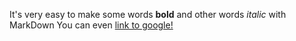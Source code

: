 It's very easy to make some words **bold** and other words *italic* with MarkDown
You can even [link to google!](http://google.com)
